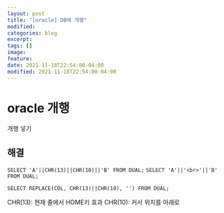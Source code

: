 ```yaml
---
layout: post
title: "[oracle] DB에 개행"
modified:
categories: blog
excerpt:
tags: []
image:
feature:
date: 2021-11-18T22:54:00-04:00
modified: 2021-11-18T22:54:00-04:00
---
```


# oracle 개행
 개행 넣기

## 해결
`SELECT 'A'||CHR(13)||CHR(10)||'B' FROM DUAL;`
`SELECT 'A'||'<br>'||'B' FROM DUAL;`

`SELECT REPLACE(COL, CHR(13)||CHR(10), '') FROM DUAL;`

CHR(13): 현재 줄에서 HOME키 효과
CHR(10): 커서 위치를 아래로
